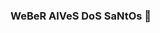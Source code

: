 ### WeBeR AlVeS DoS SaNtOs 👋

<!--
#### Minha relação com a programação começou com 20 anos de idade. Desenvolvi minha primeira aplicação em Delphi e meu primeiro embarcado foi em um Palmtop com Superwabba.

#### Minhas principais competências atualmente são:

- Angular 9
- Spring Boot
- Golang
- Assembly MSP430
- Java
-->

<!--
**Pinablink/Pinablink** is a ✨ _special_ ✨ repository because its `README.md` (this file) appears on your GitHub profile.

Here are some ideas to get you started:

- 🔭 I’m currently working on ...
- 🌱 I’m currently learning ...
- 👯 I’m looking to collaborate on ...
- 🤔 I’m looking for help with ...
- 💬 Ask me about ...
- 📫 How to reach me: ...
- 😄 Pronouns: ...
- ⚡ Fun fact: ...
-->

